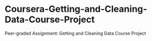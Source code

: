 # Coursera-Getting-and-Cleaning-Data-Course-Project
Peer-graded Assignment: Getting and Cleaning Data Course Project
